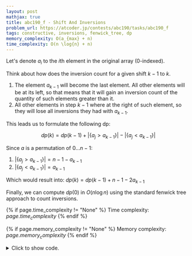 ```yaml
---
layout: post
mathjax: true
title: abc190_f - Shift And Inversions
problem_url: https://atcoder.jp/contests/abc190/tasks/abc190_f
tags: constructive, inversions, fenwick_tree, dp
memory_complexity: O(a_{max} + n)
time_complexity: O(n \log{n} + n)
---
```


Let's denote $a_i$ to the $i$th element in the original array (0-indexed).

Think about how does the inversion count for a given shift $k - 1$ to $k$.

1. The element $a_{k - 1}$ will become the last element. All other elements
will be at its left, so that means that it will gain an inversion count of
the quantity of such elements greater than it.
2. All other elements in step $k - 1$ where at the right of such element, so
they will lose all inversions they had with $a_{k - 1}$.

This leads us to formulate the following dp:

$$dp(k) = dp(k - 1) + |\{a_j > a_{k - 1}\}| - |\{a_j < a_{k - 1}\}|$$

Since $a$ is a permutation of $0... n - 1$:
1. $|\{a_j > a_{k - 1}\}| = n - 1 - a_{k - 1}$
2. $|\{a_j < a_{k - 1}\}| = a_{k - 1}$

Which would result into:
$dp(k) = dp(k - 1) + n - 1 - 2 a_{k - 1}$

Finally, we can compute $dp(0)$ in $O(n \log{n})$ using the standard fenwick
tree approach to count inversions.



{% if page.time_complexity != "None" %}
Time complexity: ${{ page.time_complexity }}$
{% endif %}

{% if page.memory_complexity != "None" %}
Memory complexity: ${{ page.memory_complexity }}$
{% endif %}

<details>
<summary>
<p style="display:inline">Click to show code.</p>
</summary>
```cpp
{% raw %}
using namespace std;
using namespace atcoder;
using ll = long long;
using ii = pair<int, int>;
using vi = vector<int>;
ll count_inversions(const vector<ll> &a)
{
    ll amax = *max_element(begin(a), end(a)) + 1, ans = 0;
    fenwick_tree<ll> fw(amax);
    for (auto ai : a)
    {
        ans += fw.sum(ai + 1, amax);
        fw.add(ai, 1);
    }
    return ans;
}
vector<ll> solve(const vector<ll> &a)
{
    int n = a.size();
    vector<ll> ans(n);
    ans[0] = count_inversions(a);
    for (int k = 1; k < n; ++k)
        ans[k] = ans[k - 1] + n - 1 - 2 * a[k - 1];
    return ans;
}
int main(void)
{
    ios::sync_with_stdio(false), cin.tie(NULL);
    int n;
    cin >> n;
    vector<ll> a(n);
    for (auto &ai : a)
        cin >> ai;
    auto ans = solve(a);
    for (auto x : ans)
        cout << x << endl;
    return 0;
}

{% endraw %}
```
</details>

